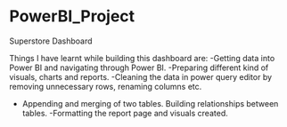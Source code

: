 # PowerBI_Project
Superstore Dashboard


Things I have learnt while building this dashboard are:
 -Getting data into Power BI and navigating through Power BI.
 -Preparing different kind of visuals, charts and reports.
 -Cleaning the data in power query editor by removing unnecessary rows, renaming columns etc.
 - Appending and merging of two tables. Building relationships between tables.
 -Formatting the report page and visuals created.
